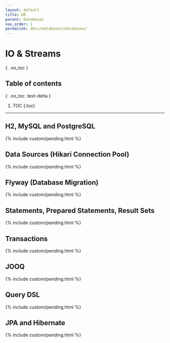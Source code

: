 ```yaml
---
layout: default
title: DB
parent: Databases
nav_order: 1
permalink: docs/databases/databases/
---
```


# IO & Streams
{: .no_toc }

## Table of contents
{: .no_toc .text-delta }

1. TOC
{:toc}

---

## H2, MySQL and PostgreSQL

{% include custom/pending.html %}

## Data Sources (Hikari Connection Pool)

{% include custom/pending.html %}

## Flyway (Database Migration)

{% include custom/pending.html %}

## Statements, Prepared Statements, Result Sets

{% include custom/pending.html %}

## Transactions

{% include custom/pending.html %}

## JOOQ

{% include custom/pending.html %}

## Query DSL

{% include custom/pending.html %}

## JPA and Hibernate

{% include custom/pending.html %}
